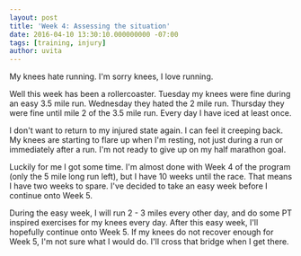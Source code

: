 ```yaml
---
layout: post
title: 'Week 4: Assessing the situation'
date: 2016-04-10 13:30:10.000000000 -07:00
tags: [training, injury]
author: uvita
---
```

My knees hate running. I'm sorry knees, I love running.

Well this week has been a rollercoaster. Tuesday my knees were fine during an easy 3.5 mile run. Wednesday they hated the 2 mile run. Thursday they were fine until mile 2 of the 3.5 mile run. Every day I have iced at least once.

I don't want to return to my injured state again. I can feel it creeping back. My knees are starting to flare up when I'm resting, not just during a run or immediately after a run. I'm not ready to give up on my half marathon goal.

Luckily for me I got some time. I'm almost done with Week 4 of the program (only the 5 mile long run left), but I have 10 weeks until the race. That means I have two weeks to spare. I've decided to take an easy week before I continue onto Week 5.

During the easy week, I will run 2 - 3 miles every other day, and do some PT inspired exercises for my knees every day. After this easy week, I'll hopefully continue onto Week 5. If my knees do not recover enough for Week 5, I'm not sure what I would do. I'll cross that bridge when I get there.
